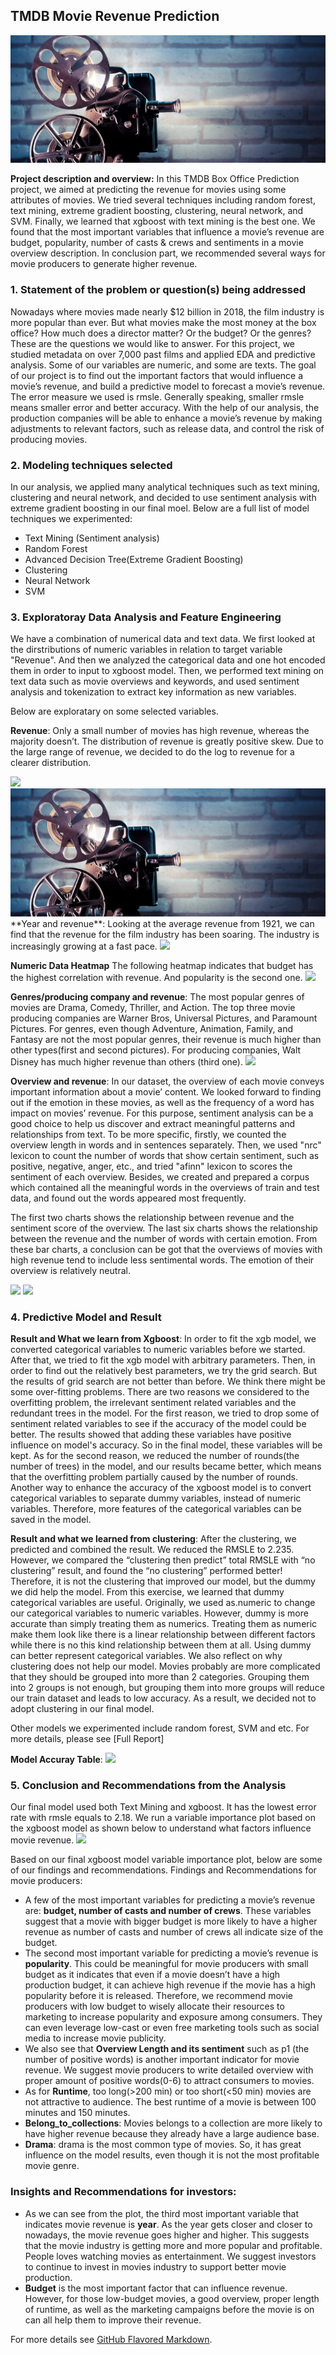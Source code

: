 ## TMDB Movie Revenue Prediction

<img src="images/movies.jpg?raw=true"/>


**Project description and overview:** In this TMDB Box Office Prediction project, we aimed at predicting the revenue for movies using some attributes of movies. We tried several techniques including random forest, text mining, extreme gradient boosting, clustering, neural network, and SVM. Finally, we learned that xgboost with text mining is the best one. 
We found that the most important variables that influence a movie’s revenue are budget, popularity, number of casts & crews and sentiments in a movie overview description. In conclusion part, we recommended several ways for movie producers to generate higher revenue.

### 1. Statement of the problem or question(s) being addressed

Nowadays where movies made nearly $12 billion in 2018, the film industry is more popular than ever. But what movies make the most money at the box office? How much does a director matter? Or the budget? Or the genres? These are the questions we would like to answer.
For this project, we studied metadata on over 7,000 past films and applied EDA and predictive analysis. Some of our variables are numeric, and some are texts. 
The goal of our project is to find out the important factors that would influence a movie’s revenue, and build a predictive model to forecast a movie’s revenue. The error measure we used is rmsle. Generally speaking, smaller rmsle means smaller error and better accuracy. With the help of our analysis, the production companies will be able to enhance a movie’s revenue by making adjustments to relevant factors, such as release data, and control the risk of producing movies.


### 2. Modeling techniques selected 

In our analysis, we applied many analytical techniques such as text mining, clustering and neural network, and decided to use sentiment analysis with extreme gradient boosting in our final moel. Below are a full list of model techniques we experimented:
- Text Mining (Sentiment analysis)
- Random Forest
- Advanced Decision Tree(Extreme Gradient Boosting)
- Clustering
- Neural Network
- SVM


### 3. Exploratoray Data Analysis and Feature Engineering

We have a combination of numerical data and text data. We first looked at the dirstributions of numeric variables in relation to target variable "Revenue". And then we analyzed the categorical data and one hot encoded them in order to input to xgboost model. Then, we performed text mining on text data such as movie overviews and keywords, and used sentiment analysis and tokenization to extract key information as new variables. 

Below are exploratary on some selected variables.

**Revenue**: Only a small number of movies has high revenue, whereas the majority doesn’t. The distribution of revenue is greatly positive skew. Due to the large range of revenue, we decided to do the log to revenue for a clearer distribution.    

<img src="images/movies1.jpg?raw=true"/>
 
<img src="images/movies.jpg?raw=true"/>
**Year and revenue**: Looking at the average revenue from 1921, we can find that the revenue for the film industry has been soaring. The industry is increasingly growing at a fast pace.  
<img src="images/movies2.jpg?raw=true"/>


**Numeric Data Heatmap** The following heatmap indicates that budget has the highest correlation with revenue. And popularity is the second one.
<img src="images/movies3.jpg?raw=true"/>
  
  
**Genres/producing company and revenue**: The most popular genres of movies are Drama, Comedy, Thriller, and Action. The top three movie producing companies are Warner Bros, Universal Pictures, and Paramount Pictures.
For genres, even though Adventure, Animation, Family, and Fantasy are not the most popular genres, their revenue is much higher than other types(first and second pictures). For producing companies, Walt Disney has much higher revenue than others (third one).
<img src="images/movies4.jpg?raw=true"/>


**Overview and revenue**:
In our dataset, the overview of each movie conveys important information about a  movie’ content. We looked forward to finding out if the emotion in these movies, as well as the frequency of a word has impact on movies’ revenue. For this purpose, sentiment analysis can be a good choice to help us discover and extract meaningful patterns and relationships from text. To be more specific, firstly, we counted the overview length in words and in sentences separately. Then, we used "nrc" lexicon to count the number of words that show certain sentiment, such as positive, negative, anger, etc., and tried "afinn" lexicon to scores the sentiment of each overview. Besides, we created and prepared a corpus which contained all the meaningful words in the overviews of train and test data, and found out the words appeared most frequently.


The first two charts shows the relationship between revenue and the sentiment score of the overview. The last six charts shows the relationship between the revenue and the number of words with certain emotion. From these bar charts, a conclusion can be got that the overviews of movies with high revenue tend to include less sentimental words. The emotion of their overview is relatively neutral.

<img src="images/movies5.jpg?raw=true"/>
<img src="images/movies6.jpg?raw=true"/>


### 4. Predictive Model and Result

**Result and What we learn from Xgboost**:
In order to fit the xgb model, we converted categorical variables to numeric variables before we started. After that, we tried to fit the xgb model with arbitrary parameters. Then, in order to find out the relatively best parameters, we try the grid search. But the results of grid search are not better than before. We think there might be some over-fitting problems. 
There are two reasons we considered to the overfitting problem, the irrelevant sentiment related variables and the redundant trees in the model. For the first reason, we tried to drop some of sentiment related variables to see if the accuracy of the model could be better. The results showed that adding these variables have positive influence on model's accuracy. So in the final model, these variables will be kept. As for the second reason, we reduced the number of rounds(the number of trees) in the model, and our results became better, which means that the overfitting problem partially caused by the number of rounds.
Another way to enhance the accuracy of the xgboost model is to convert categorical variables to separate dummy variables, instead of numeric variables. Therefore, more features of the categorical variables can be saved in the model.

**Result and what we learned from clustering**:
After the clustering, we predicted and combined the result. We reduced the RMSLE to 2.235. However, we compared the “clustering then predict” total RMSLE with “no clustering” result, and found the “no clustering” performed better! Therefore, it is not the clustering that improved our model, but the dummy we did help the model. 
From this exercise, we learned that dummy categorical variables are useful. Originally, we used as.numeric to change our categorical variables to numeric variables. However, dummy is more accurate than simply treating them as numerics. Treating them as numeric make them look like there is a linear relationship between different factors while there is no this kind relationship between them at all. Using dummy can better represent categorical variables.
We also reflect on why clustering does not help our model. Movies probably are more complicated that they should be grouped into more than 2 categories. Grouping them into 2 groups is not enough, but grouping them into more groups will reduce our train dataset and leads to low accuracy. As a result, we decided not to adopt clustering in our final model. 

Other models we experimented include random forest, SVM and etc. For more details, please see [Full Report]

**Model Accuray Table**:
<img src="images/movies7.jpg?raw=true"/>
  
### 5. Conclusion and Recommendations from the Analysis
Our final model used both Text Mining and xgboost. It has the lowest error rate with rmsle equals to 2.18. We run a variable importance plot based on the xgboost model as shown below to understand what factors influence movie revenue.
<img src="images/movies8.jpg?raw=true"/>

Based on our final xgboost model variable importance plot, below are some of our findings and recommendations.
Findings and Recommendations for movie producers:

- A few of the most important variables for predicting a movie’s revenue are: **budget, number of casts and number of crews**. These variables suggest that a movie with bigger budget is more likely to have a higher revenue as number of casts and number of crews all indicate size of the budget. 
- The second most important variable for predicting a movie’s revenue is **popularity**. This could be meaningful for movie producers with small budget as it indicates that even if a movie doesn’t have a high production budget, it can achieve high revenue if the movie has a high popularity before it is released. Therefore, we recommend movie producers with low budget to wisely allocate their resources to marketing to increase popularity and exposure among consumers. They can even leverage low-cast or even free marketing tools such as social media to increase movie publicity. 
- We also see that **Overview Length and its sentiment** such as p1 (the number of positive words) is another important indicator for movie revenue. We suggest movie producers to write detailed overview with proper amount of positive words(0-6) to attract consumers to movies. 
- As for **Runtime**, too long(>200 min) or too short(<50 min)  movies are not attractive to audience. The best runtime of a movie is between 100 minutes and 150 minutes.
- **Belong_to_collections**: Movies belongs to a collection are more likely to have higher revenue because they already have a large audience base.
- **Drama**: drama is the most common type of movies. So, it has great influence on the model results, even though it is not the most profitable movie genre. 

### Insights and Recommendations for investors:
- As we can see from the plot, the third most important variable that indicates movie revenue is **year**. As the year gets closer and closer to nowadays, the movie revenue goes higher and higher. This suggests that the movie industry is getting more and more popular and profitable. People loves watching movies as entertainment. We suggest investors to continue to invest in movies industry to support better movie production.
- **Budget** is the most important factor that can influence revenue. However, for those low-budget movies, a good overview, proper length of runtime, as well as the marketing campaigns before the movie is on can all help them to improve their revenue.

For more details see [GitHub Flavored Markdown](https://guides.github.com/features/mastering-markdown/).
